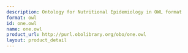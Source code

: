 ```yaml
---
description: Ontology for Nutritional Epidemiology in OWL format
format: owl
id: one.owl
name: one.owl
product_url: http://purl.obolibrary.org/obo/one.owl
layout: product_detail
---
```


